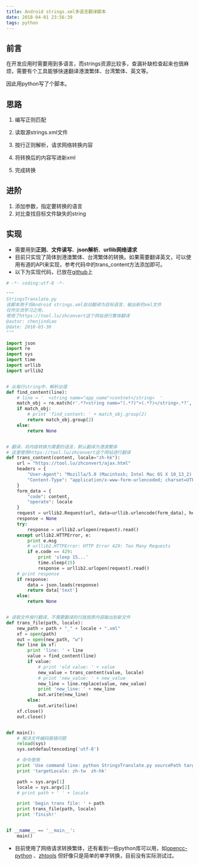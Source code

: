 ```yaml
---
title: Android strings.xml多语言翻译脚本
date: 2018-04-01 23:56:39
tags: python
---
```


## 前言

在开发应用时需要用到多语言，而strings资源比较多，查漏补缺检查起来也很麻烦，需要有个工具能够快速翻译港澳繁体、台湾繁体、英文等。

因此用python写了个脚本。

## 思路

1. 编写正则匹配

2. 读取源strings.xml文件

3. 按行正则解析，请求网络转换内容

4. 将转换后的内容写进新xml

5. 完成转换

## 进阶

1. 添加参数，指定要转换的语言
2. 对比查找目标文件缺失的string

## 实现

- 需要用到**正则**、**文件读写**、**json解析**、**urllib网络请求** 
- 目前只实现了简体到港澳繁体、台湾繁体的转换。如果需要翻译英文，可以使用有道的API来实现，参考代码中的trans_content方法添加即可。
- 以下为实现代码，已放在[github](https://github.com/chenjindiao/PythonTools)上

~~~python
# -*- coding:utf-8 -*-

"""
StringsTranslate.py
该脚本用于将Android strings.xml自动翻译为目标语言，输出新的xml文件
仅作交流学习之用，
使用了https://tool.lu/zhconvert这个网站进行繁体翻译
@autor: chenjindiao
@date: 2018-03-30
"""

import json
import re
import sys
import time
import urllib
import urllib2


# 从每行string中，解析出值
def find_content(line):
    # line = '  <string name="app_name">contnet</string>  '
    match_obj = re.match(r'.*?<string name="(.*?)">(.*?)</string>.*?', line, )
    if match_obj:
        # print 'find_content: ' + match_obj.group(2)
        return match_obj.group(2)
    else:
        return None


# 翻译，将内容转换为需要的语言，默认翻译为港澳繁体
# 这里使用https://tool.lu/zhconvert这个网站进行翻译
def trans_content(content, locale="zh-hk"):
    url = "https://tool.lu/zhconvert/ajax.html"
    headers = {
        "User-Agent": "Mozilla/5.0 (Macintosh; Intel Mac OS X 10_13_2) AppleWebKit/537.36",
        "Content-Type": "application/x-www-form-urlencoded; charset=UTF-8"
    }
    form_data = {
        "code": content,
        "operate": locale
    }
    request = urllib2.Request(url, data=urllib.urlencode(form_data), headers=headers)
    response = None
    try:
        response = urllib2.urlopen(request).read()
    except urllib2.HTTPError, e:
        print e.msg
        # urllib2.HTTPError: HTTP Error 429: Too Many Requests
        if e.code == 429:
            print 'sleep 15...'
            time.sleep(15)
            response = urllib2.urlopen(request).read()
    # print response
    if response:
        data = json.loads(response)
        return data['text']
    else:
        return None


# 读取文件按行翻译，不需要翻译的行就按原内容输出到新文件
def trans_file(path, locale):
    new_path = path + "_" + locale + ".xml"
    xf = open(path)
    out = open(new_path, "w")
    for line in xf:
        print 'line: ' + line
        value = find_content(line)
        if value:
            # print 'old value: ' + value
            new_value = trans_content(value, locale)
            # print 'new_value: ' + new_value
            new_line = line.replace(value, new_value)
            print 'new_line: ' + new_line
            out.write(new_line)
        else:
            out.write(line)
    xf.close()
    out.close()


def main():
    # 解决文件编码报错问题
    reload(sys)
    sys.setdefaultencoding('utf-8')

    # 命令使用
    print 'Use command line: python StringsTranslate.py sourcePath targetLocale'
    print 'targetLocale: zh-tw  zh-hk'

    path = sys.argv[1]
    locale = sys.argv[2]
    # print path + ' ' + locale

    print 'begin trans file: ' + path
    print trans_file(path, locale)
    print 'finish!'


if __name__ == '__main__':
    main()

~~~

- 目前使用了网络请求转换繁体，还有看到一些python库可以用，如[opencc-python](https://pypi.python.org/pypi/opencc-python/) 、[zhtools](https://github.com/skydark/nstools/tree/master/zhtools) 但好像只是简单的单字转换，目前没有实际测试过。